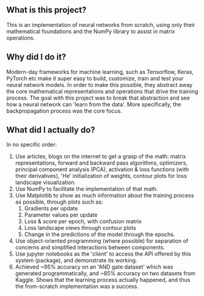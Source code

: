 ## What is this project?
This is an implementation of neural networks from scratch, using only their mathematical foundations and the NumPy library to assist in matrix operations.

## Why did I do it?
Modern-day frameworks for machine learning, such as Tensorflow, Keras, PyTorch etc make it super easy to build, customize, train and test your neural network models. In order to make this possible, they abstract away the core mathematical representations and operations that drive the training process.
The goal with this project was to break that abstraction and see how a neural network can 'learn from the data'. More specifically, the backpropagation process was the core focus.

## What did I actually do?
In no specific order:

1. Use articles, blogs on the internet to get a grasp of the math: matrix representations, forward and backward pass algorithms, optimizers, principal component analysis (PCA), activation & loss functions (with their derivatives), 'He' initialization of weights, contour plots for loss landscape visualization.
2. Use NumPy to facilitate the implementation of that math.
3. Use Matplotlib to show as much information about the training process as possible, through plots such as:
    1. Gradients per update
    2. Parameter values per update
    3. Loss & score per epoch, with confusion matrix
    4. Loss landscape views through contour plots
    5. Change in the predictions of the model through the epochs.
4. Use object-oriented programming (where possible) for separation of concerns and simplified interactions between components.
5. Use jupyter notebooks as the 'client' to access the API offered by this system (package), and demonstrate its working.
6. Achieved ~95% accuracy on an 'AND gate dataset' which was generated programmatically, and ~85% accuracy on two datasets from Kaggle. Shows that the learning process actually happened, and thus the from-scratch implementation was a success.